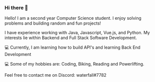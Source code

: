 ### Hi there 👋

<!--
**hjanday/hjanday** is a ✨ _special_ ✨ repository because its `README.md` (this file) appears on your GitHub profile. -->

<p>Hello! I am a second year Computer Science student. I enjoy solving problems and building random and fun projects!</p>
<p>I have experience working with Java, Javascript, Vue.js, and Python. My interests lie within Backend and Full Stack Software Development.</p>
                
<p>💻 Currently, I am learning how to build API's and learning Back End Development </p>

<p>💻 Some of my hobbies are: Coding, Biking, Reading and Powerlifting.</p>

<p> Feel free to contact me on Discord: waterfall#7782</p>
